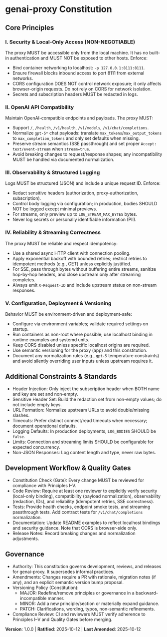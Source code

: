 # genai-proxy Constitution
<!--
Sync Impact Report
- Version change: N/A → 1.0.0
- Modified principles: Initial adoption (new set defined)
- Added sections: Core Principles I–V; Additional Constraints; Development Workflow & Quality Gates; Governance
- Removed sections: None
- Templates requiring updates:
	✅ .specify/templates/plan-template.md: Constitution Check gates align to principles (no file changes)
	✅ .specify/templates/spec-template.md: Requirements format aligns (no file changes)
	✅ .specify/templates/tasks-template.md: Task grouping and gates align (no file changes)
- Runtime guidance: README.md already aligns with local-only accessibility and OpenAI compatibility
- Deferred TODOs: None
-->

## Core Principles

### I. Security & Local-Only Access (NON-NEGOTIABLE)
The proxy MUST be accessible only from the local machine. It has no built-in
authentication and MUST NOT be exposed to other hosts. Enforce:
- Bind container networking to localhost: `-p 127.0.0.1:8111:8111`.
- Ensure firewall blocks inbound access to port 8111 from external networks.
- CORS configuration DOES NOT control network exposure; it only affects
	browser-origin requests. Do not rely on CORS for network isolation.
- Secrets and subscription headers MUST be redacted in logs.

### II. OpenAI API Compatibility
Maintain OpenAI-compatible endpoints and payloads. The proxy MUST:
- Support `/`, `/health`, `/v1/health`, `/v1/models`, `/v1/chat/completions`.
- Normalize `gpt-5*` chat payloads: translate `max_tokens`/`max_output_tokens`
	to `max_completion_tokens` and only set defaults when missing.
- Preserve stream semantics (SSE passthrough) and set proper
	`Accept: text/event-stream` when `stream=true`.
- Avoid breaking changes to request/response shapes; any incompatibility MUST
	be handled via documented normalization.

### III. Observability & Structured Logging
Logs MUST be structured (JSON) and include a unique request ID. Enforce:
- Redact sensitive headers (authorization, proxy-authorization, subscription).
- Control body logging via configuration; in production, bodies SHOULD NOT be
	logged except minimal previews.
- For streams, only preview up to `LOG_STREAM_MAX_BYTES` bytes.
- Never log secrets or personally identifiable information (PII).

### IV. Reliability & Streaming Correctness
The proxy MUST be reliable and respect idempotency:
- Use a shared async HTTP client with connection pooling.
- Apply exponential backoff with bounded retries; restrict retries to
	idempotent methods (e.g., GET) unless explicitly justified.
- For SSE, pass through bytes without buffering entire streams, sanitize
	hop-by-hop headers, and close upstream only after streaming completes.
- Always emit `X-Request-ID` and include upstream status on non-stream responses.

### V. Configuration, Deployment & Versioning
Behavior MUST be environment-driven and deployment-safe:
- Configure via environment variables; validate required settings on startup.
- Run containers as non-root where possible; use localhost binding in runtime
	examples and systemd units.
- Keep CORS disabled unless specific localhost origins are required.
- Use semantic versioning for the proxy (app) and this constitution.
- Document any normalization rules (e.g., `gpt-5` temperature constraints) and
	avoid silently overriding user inputs unless upstream requires it.

## Additional Constraints & Standards

- Header Injection: Only inject the subscription header when BOTH name and key
	are set and non-empty.
- Sensitive Header Set: Build the redaction set from non-empty values; do not
	include empty keys.
- URL Formation: Normalize upstream URLs to avoid double/missing slashes.
- Timeouts: Prefer distinct connect/read timeouts when necessary; document
	operational defaults.
- Logging Defaults: In production deployments, `LOG_BODIES` SHOULD be `false`.
- Limits: Connection and streaming limits SHOULD be configurable for expected
	concurrency.
- Non-JSON Responses: Log content length and type, never raw bytes.

## Development Workflow & Quality Gates

- Constitution Check (Gate): Every change MUST be reviewed for compliance with
	Principles I–V.
- Code Review: Require at least one reviewer to explicitly verify security
	(local-only binding), compatibility (payload normalization), observability
	(redaction, IDs), and reliability (idempotent retries, SSE correctness).
- Tests: Provide health checks, endpoint smoke tests, and streaming passthrough
	tests. Add contract tests for `/v1/chat/completions` normalization.
- Documentation: Update README examples to reflect localhost bindings and
	security guidance. Note that CORS is browser-side only.
- Release Notes: Record breaking changes and normalization adjustments.

## Governance

- Authority: This constitution governs development, reviews, and releases for
	genai-proxy. It supersedes informal practices.
- Amendments: Changes require a PR with rationale, migration notes (if any),
	and an explicit semantic version bump proposal.
- Versioning Policy (Constitution):
	- MAJOR: Redefine/remove principles or governance in a backward-incompatible
		manner.
	- MINOR: Add a new principle/section or materially expand guidance.
	- PATCH: Clarifications, wording, typos, non-semantic refinements.
- Compliance Review: CI and reviewers MUST verify adherence to Principles I–V
	and Quality Gates before merging.

**Version**: 1.0.0 | **Ratified**: 2025-10-12 | **Last Amended**: 2025-10-12